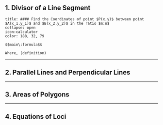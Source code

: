 ## 1. Divisor of a Line Segment

```ad-note (formula-notes?)
title: #### Find the Coordinates of point $P(x,y)$ between point $A(x_1,y_1)$ and $B(x_2,y_2)$ in the ratio $m:n$
collapse: open 
icon:calculator
color: 188, 32, 79

$$main\:formula$$ 

Where, (definition)
``` 
---

## 2. Parallel Lines and Perpendicular Lines
---

## 3. Areas of Polygons
---

## 4. Equations of Loci